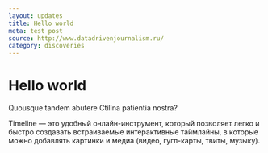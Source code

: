 ```yaml
---
layout: updates
title: Hello world
meta: test post
source: http://www.datadrivenjournalism.ru/
category: discoveries
---
```


# Hello world

Quousque tandem abutere Ctilina patientia nostra?

Timeline — это удобный онлайн-инструмент, который позволяет легко и быстро создавать встраиваемые интерактивные таймлайны, в которые можно добавлять картинки и медиа (видео, гугл-карты, твиты, музыку).
